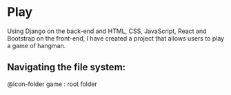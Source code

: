 # Play 
Using Django on the back-end and HTML, CSS, JavaScript, React and Bootstrap on the front-end, I have created a project that allows users to play a game of hangman. 

## Navigating the file system: 
  @icon-folder game : root folder

